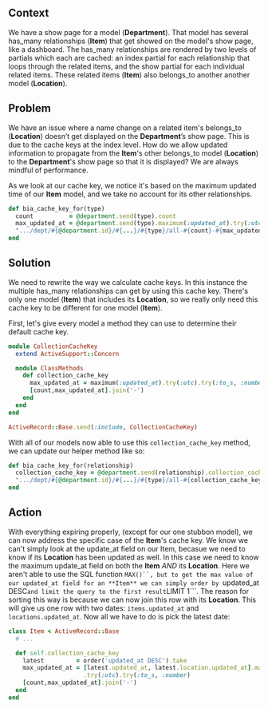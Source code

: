 ## Context

We have a show page for a model (**Department**). That model has several has_many relationships (**Item**) that get showed on the model's show page,
like a dashboard. The has_many relationships are rendered by two levels of partials which each are cached: an index
partial for each relationship that loops through the related items, and the show partial for each individual related items.
These related items (**Item**) also belongs_to another another model (**Location**).

## Problem

We have an issue where a name change on a related item's belongs_to (**Location**) doesn’t get displayed on the **Department**’s show page.
This is due to the cache keys at the index level. How do we allow updated information to propagate from the **Item**'s other belongs_to
model (**Location**) to the **Department**'s show page so that it is displayed? We are always mindful of performance.

As we look at our cache key, we notice it's based on the maximum updated time of our **Item** model, and we take no account for its other
relationships.

```ruby
def bia_cache_key_for(type)
  count          = @department.send(type).count
  max_updated_at = @department.send(type).maximum(:updated_at).try(:utc).try(:to_s, :number)
  ".../dept/#{@department.id}/#{...}/#{type}/all-#{count}-#{max_updated_at}"
end
```

## Solution

We need to rewrite the way we calculate cache keys. In this instance the multiple has_many relationships can get by using this cache key.
There's only one model (**Item**) that includes its **Location**, so we really only need this cache key to be different for one
model (**Item**).

First, let's give every model a method they can use to determine their default cache key.

```ruby
module CollectionCacheKey
  extend ActiveSupport::Concern

  module ClassMethods
    def collection_cache_key
      max_updated_at = maximum(:updated_at).try(:utc).try(:to_s, :number)
      [count,max_updated_at].join('-')
    end
  end
end

ActiveRecord::Base.send(:include, CollectionCacheKey)
```

With all of our models now able to use this ```collection_cache_key``` method, we can update our helper method like so:

```ruby
def bia_cache_key_for(relationship)
  collection_cache_key = @department.send(relationship).collection_cache_key
  ".../dept/#{@department.id}/#{...}/#{type}/all-#{collection_cache_key}"
end
```

## Action

With everything expiring properly, (except for our one stubbon model), we can now address the specific case of the **Item**'s cache key.
We know we can't simply look at the update_at field on our Item, becasue we need to know if its **Location** has been updated as well.
In this case we need to know the maximum update_at field on both the **Item** *AND* its **Location**. Here we aren't able to use the SQL
function ```MAX()``, but to get the max value of our updated_at field for an **Item** we can simply order by ```updated_at DESC``` and limit
the query to the first result ```LIMIT 1```. The reason for sorting this way is because we can now join this row with its **Location**.
This will give us one row with two dates: `items.updated_at` and `locations.updated_at`. Now all we have to do is pick the latest date:


```ruby
class Item < ActiveRecord::Base
  # ...

  def self.collection_cache_key
    latest         = order('updated_at DESC').take
    max_updated_at = [latest.updated_at, latest.location.updated_at].max
                     .try(:utc).try(:to_s, :number)
    [count,max_updated_at].join('-')
  end
end
```


